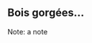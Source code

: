 <!-- .slide: data-background="#FFA07A" -->

## Bois <span name='GLOUPS'></span> gorgées...

Note: a note
